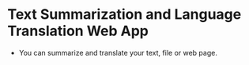# Text Summarization and Language Translation Web App
- You can summarize and translate your text, file or web page.

